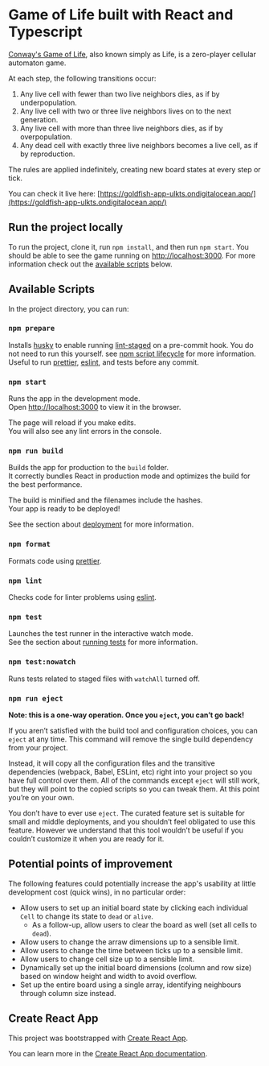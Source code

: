 # Game of Life built with React and Typescript

[Conway's Game of Life](https://en.m.wikipedia.org/wiki/Conway%27s_Game_of_Life), also known simply as Life, is a zero-player cellular automaton game.

At each step, the following transitions occur:

1. Any live cell with fewer than two live neighbors dies, as if by underpopulation.
2. Any live cell with two or three live neighbors lives on to the next generation.
3. Any live cell with more than three live neighbors dies, as if by overpopulation.
4. Any dead cell with exactly three live neighbors becomes a live cell, as if by reproduction.

The rules are applied indefinitely, creating new board states at every step or tick.

You can check it live here: [https://goldfish-app-ulkts.ondigitalocean.app/](https://goldfish-app-ulkts.ondigitalocean.app/)

## Run the project locally

To run the project, clone it, run `npm install`, and then run `npm start`. You should be able to see the game running on [http://localhost:3000](http://localhost:3000). For more information check out the [available scripts](#available-scripts) below.

## Available Scripts

In the project directory, you can run:

### `npm prepare`

Installs [husky](https://typicode.github.io/husky/#/) to enable running [lint-staged](https://github.com/okonet/lint-staged) on a pre-commit hook. You do not need to run this yourself. see [npm script lifecycle](https://typicode.github.io/husky/#/) for more information. Useful to run [prettier](https://prettier.io/), [eslint](https://eslint.org/), and tests before any commit.

### `npm start`

Runs the app in the development mode.\
Open [http://localhost:3000](http://localhost:3000) to view it in the browser.

The page will reload if you make edits.\
You will also see any lint errors in the console.

### `npm run build`

Builds the app for production to the `build` folder.\
It correctly bundles React in production mode and optimizes the build for the best performance.

The build is minified and the filenames include the hashes.\
Your app is ready to be deployed!

See the section about [deployment](https://facebook.github.io/create-react-app/docs/deployment) for more information.

### `npm format`

Formats code using [prettier](https://prettier.io/).

### `npm lint`

Checks code for linter problems using [eslint](https://eslint.org/).

### `npm test`

Launches the test runner in the interactive watch mode.\
See the section about [running tests](https://facebook.github.io/create-react-app/docs/running-tests) for more information.

### `npm test:nowatch`

Runs tests related to staged files with `watchAll` turned off.

### `npm run eject`

**Note: this is a one-way operation. Once you `eject`, you can’t go back!**

If you aren’t satisfied with the build tool and configuration choices, you can `eject` at any time. This command will remove the single build dependency from your project.

Instead, it will copy all the configuration files and the transitive dependencies (webpack, Babel, ESLint, etc) right into your project so you have full control over them. All of the commands except `eject` will still work, but they will point to the copied scripts so you can tweak them. At this point you’re on your own.

You don’t have to ever use `eject`. The curated feature set is suitable for small and middle deployments, and you shouldn’t feel obligated to use this feature. However we understand that this tool wouldn’t be useful if you couldn’t customize it when you are ready for it.

## Potential points of improvement

The following features could potentially increase the app's usability at little development cost (quick wins), in no particular order:

-   Allow users to set up an initial board state by clicking each individual `Cell` to change its state to `dead` or `alive`.
    -   As a follow-up, allow users to clear the board as well (set all cells to `dead`).
-   Allow users to change the arraw dimensions up to a sensible limit.
-   Allow users to change the time between ticks up to a sensible limit.
-   Allow users to change cell size up to a sensible limit.
-   Dynamically set up the initial board dimensions (column and row size) based on window height and width to avoid overflow.
-   Set up the entire board using a single array, identifying neighbours through column size instead.

## Create React App

This project was bootstrapped with [Create React App](https://github.com/facebook/create-react-app).

You can learn more in the [Create React App documentation](https://facebook.github.io/create-react-app/docs/getting-started).
